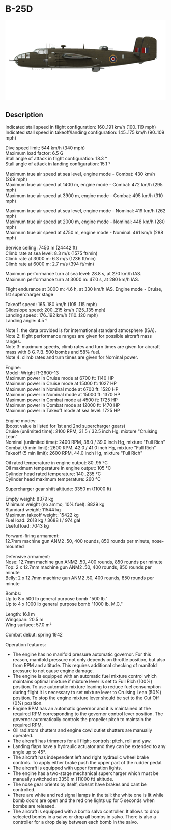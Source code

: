 # B-25D  
  
![b25draf](../images/b25draf.png)  
  
## Description  
  
Indicated stall speed in flight configuration: 160..191 km/h (100..119 mph)  
Indicated stall speed in takeoff/landing configuration: 145..175 km/h (90..109 mph)  
  
Dive speed limit: 544 km/h (340 mph)  
Maximum load factor: 6.5 G  
Stall angle of attack in flight configuration:  18.3 °  
Stall angle of attack in landing configuration: 15.1 °  
  
Maximum true air speed at sea level, engine mode - Combat: 430 km/h (269 mph)  
Maximum true air speed at 1400 m, engine mode - Combat: 472 km/h (295 mph)  
Maximum true air speed at 3900 m, engine mode - Combat: 495 km/h (310 mph)  
  
Maximum true air speed at sea level, engine mode - Nominal: 419 km/h (262 mph)  
Maximum true air speed at 2000 m, engine mode - Nominal: 448 km/h (280 mph)  
Maximum true air speed at 4750 m, engine mode - Nominal: 461 km/h (288 mph)  
  
Service ceiling: 7450 m (24442 ft)  
Climb rate at sea level: 8.3 m/s (1575 ft/min)  
Climb rate at 3000 m: 6.3 m/s (1236 ft/min)  
Climb rate at 6000 m: 2.7 m/s (394 ft/min)  
  
Maximum performance turn at sea level: 28.8 s, at 270 km/h IAS.  
Maximum performance turn at 3000 m: 47.0 s, at 280 km/h IAS.  
  
Flight endurance at 3000 m: 4.6 h, at 330 km/h IAS. Engine mode - Cruise, 1st supercharger stage  
  
Takeoff speed: 165..180 km/h (105..115 mph)  
Glideslope speed: 200..215 km/h (125..135 mph)  
Landing speed: 176..192 km/h (110..120 mph)  
Landing angle: 4.5 °  
  
Note 1: the data provided is for international standard atmosphere (ISA).  
Note 2: flight performance ranges are given for possible aircraft mass ranges.  
Note 3: maximum speeds, climb rates and turn times are given for aircraft mass with 8 G.P.B. 500 bombs and 58% fuel.  
Note 4: climb rates and turn times are given for Nominal power.  
  
Engine:  
Model: Wright R-2600-13  
Maximum power in Cruise mode at 6700 ft: 1140 HP  
Maximum power in Cruise mode at 15000 ft: 1027 HP  
Maximum power in Nominal mode at 6700 ft: 1520 HP  
Maximum power in Nominal mode at 15000 ft: 1370 HP  
Maximum power in Combat mode at 4500 ft: 1725 HP  
Maximum power in Combat mode at 12000 ft: 1470 HP  
Maximum power in Takeoff mode at sea level: 1725 HP  
  
Engine modes:  
(boost value is listed for 1st and 2nd supercharger gears)  
Cruise (unlimited time): 2100 RPM, 31.5 / 32.5 inch Hg, mixture "Cruising Lean"   
Nominal (unlimited time): 2400 RPM, 38.0 / 39.0 inch Hg, mixture "Full Rich"   
Combat (5 min limit): 2600 RPM, 42.0 / 41.0 inch Hg, mixture "Full Rich"    
Takeoff (5 min limit): 2600 RPM, 44.0 inch Hg, mixture "Full Rich"    
  
Oil rated temperature in engine output: 80..95 °C  
Oil maximum temperature in engine output: 105 °C  
Cylinder head rated temperature: 140..235 °C  
Cylinder head maximum temperature: 260 °C  
  
Supercharger gear shift altitude: 3350 m (11000 ft)  
  
Empty weight: 8379 kg  
Minimum weight (no ammo, 10% fuel): 8829 kg  
Standard weight: 11544 kg  
Maximum takeoff weight: 15422 kg  
Fuel load: 2618 kg / 3688 l / 974 gal  
Useful load: 7043 kg  
  
Forward-firing armament:  
12.7mm machine gun ANM2 .50, 400 rounds, 850 rounds per minute, nose-mounted  
  
Defensive armament:  
Nose: 12.7mm machine gun ANM2 .50, 400 rounds, 850 rounds per minute  
Top: 2 x 12.7mm machine gun ANM2 .50, 400 rounds, 850 rounds per minute  
Belly: 2 x 12.7mm machine gun ANM2 .50, 400 rounds, 850 rounds per minute  
  
Bombs:  
Up to 8 x 500 lb general purpose bomb "500 lb."  
Up to 4 x 1000 lb general purpose bomb "1000 lb. M.C."  
  
Length: 16.1 m  
Wingspan: 20.5 m  
Wing surface: 57.0 m²  
  
Combat debut: spring 1942  
  
Operation features:  
- The engine has no manifold pressure automatic governor. For this reason, manifold pressure not only depends on throttle position, but also from RPM and altitude. This requires additional checking of manifold pressure to not cause engine damage.  
- The engine is equipped with an automatic fuel mixture control which maintains optimal mixture if mixture lever is set to Full Rich (100%) position. To use automatic mixture leaning to reduce fuel consumption during flight it is necessary to set mixture lever to Cruising Lean (50%) position. To stop the engine mixture lever should be set to the Cut Off (0%) position.  
- Engine RPM has an automatic governor and it is maintained at the required RPM corresponding to the governor control lever position. The governor automatically controls the propeller pitch to maintain the required RPM.  
- Oil radiators shutters and engine cowl outlet shutters are manually operated.  
- The aircraft has trimmers for all flight-controls: pitch, roll and yaw.  
- Landing flaps have a hydraulic actuator and they can be extended to any angle up to 45°.  
- The aircraft has independent left and right hydraulic wheel brake controls. To apply either brake push the upper part of the rudder pedal.  
- The aircraft is equipped with upper formation lights.  
- The engine has a two-stage mechanical supercharger which must be manually switched at 3350 m (11000 ft) altitude.  
- The nose gear orients by itself, doesnt have brakes and cant be controlled.  
- There are white and red signal lamps in the tail: the white one is lit while bomb doors are open and the red one lights up for 5 seconds when bombs are released.  
- The aircraft is equipped with a bomb salvo controller. It allows to drop selected bombs in a salvo or drop all bombs in salvo. There is also a controller for a drop delay between each bomb in the salvo.  